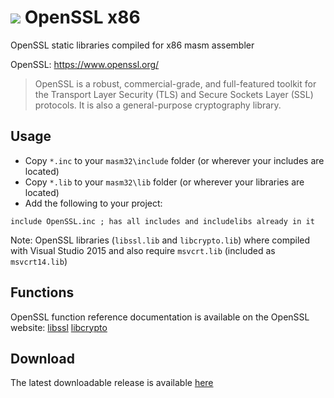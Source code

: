 # ![](../../assets/OpenSSL.png) OpenSSL x86

OpenSSL static libraries compiled for x86 masm assembler 

OpenSSL: https://www.openssl.org/

> OpenSSL is a robust, commercial-grade, and full-featured toolkit for the Transport Layer Security (TLS) and Secure Sockets Layer (SSL) protocols. It is also a general-purpose cryptography library.
>

## Usage

* Copy `*.inc` to your `masm32\include` folder (or wherever your includes are located)
* Copy `*.lib` to your `masm32\lib` folder (or wherever your libraries are located)
* Add the following to your project:
```assembly
include OpenSSL.inc ; has all includes and includelibs already in it
```
Note: OpenSSL libraries (`libssl.lib` and `libcrypto.lib`) where compiled with Visual Studio 2015 and also require `msvcrt.lib` (included as `msvcrt14.lib`)

## Functions

OpenSSL function reference documentation is available on the OpenSSL website: [libssl](https://www.openssl.org/docs/man1.1.0/ssl/)
[libcrypto](https://www.openssl.org/docs/man1.1.0/crypto/)

## Download

The latest downloadable release is available [here](https://github.com/mrfearless/libraries/blob/master/releases/OpenSSL_x86.zip?raw=true)

